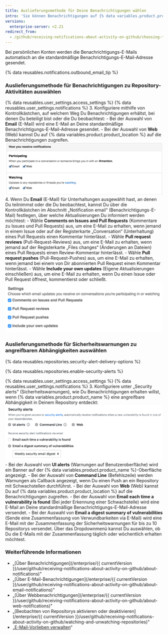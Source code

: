 ```yaml
---
title: Auslieferungsmethode für Deine Benachrichtigungen wählen
intro: 'Sie können Benachrichtigungen auf {% data variables.product.product_location %} empfangen oder über Ihren E-Mail-Client.'
versions:
  enterprise-server: <2.21
redirect_from:
  - /github/receiving-notifications-about-activity-on-github/choosing-the-delivery-method-for-your-notifications
---
```

Bei persönlichen Konten werden die Benachrichtigungs-E-Mails automatisch an die standardmäßige Benachrichtigungs-E-Mail-Adresse gesendet.

{% data reusables.notifications.outbound_email_tip %}

### Auslieferungsmethode für Benachrichtigungen zu Repository-Aktivitäten auswählen

{% data reusables.user_settings.access_settings %}
{% data reusables.user_settings.notifications %}
3. Konfiguriere mithilfe von Kontrollkästchen, auf welchem Weg Du Benachrichtigungen erhältst, bei denen Du beteiligt bist oder die Du beobachtest:
    - Bei der Auswahl von **Email** (E-Mail) wird eine E-Mail an Deine standardmäßige Benachrichtigungs-E-Mail-Adresse gesendet.
    - Bei der Auswahl von **Web** (Web) kannst Du auf {% data variables.product.product_location %} auf die Benachrichtigungen zugreifen. ![Benachrichtigungseinstellungen konfigurieren](/assets/images/help/settings/ent-notifications-settings.png)
4. Wenn Du **Email** (E-Mail) für Unterhaltungen ausgewählt hast, an denen Du teilnimmst oder die Du beobachtest, kannst Du über die Kontrollkästchen im Abschnitt „Notification email“ (Benachrichtigungs-E-Mail) festlegen, über welche Aktualisierungen Du informiert werden möchtest:
    - Wähle **Comments on Issues and Pull Requests** (Kommentare zu Issues und Pull Requests) aus, um eine E-Mail zu erhalten, wenn jemand in einem Issue oder auf der Registerkarte „Conversation“ (Unterhaltung) eines Pull Requests einen Kommentar hinterlässt.
    - Wähle **Pull request reviews** (Pull-Request-Reviews) aus, um eine E-Mail zu erhalten, wenn jemand auf der Registerkarte „Files changes“ (Änderungen an Dateien) eines Pull Requests einen Review-Kommentar hinterlässt.
    - Wähle **Pull request pushes** (Pull-Request-Pushes) aus, um eine E-Mail zu erhalten, wenn jemand bei einem von Dir abonnierten Pull Request einen Kommentar hinterlässt.
    - Wähle **Include your own updates** (Eigene Aktualisierungen einschließen) aus, um eine E-Mail zu erhalten, wenn Du einen Issue oder Pull Request öffnest, kommentierst oder schließt. ![Optionen zum Konfigurieren von E-Mail-Benachrichtigungen](/assets/images/help/settings/email_notification_settings.png)

### Auslieferungsmethode für Sicherheitswarnungen zu angreifbaren Abhängigkeiten auswählen

{% data reusables.repositories.security-alert-delivery-options %}

{% data reusables.repositories.enable-security-alerts %}

{% data reusables.user_settings.access_settings %}
{% data reusables.user_settings.notifications %}
3. Konfiguriere unter „Security alerts" (Sicherheitswarnungen), wie Du Benachrichtigungen erhalten willst, wenn {% data variables.product.product_name %} eine angreifbare Abhängigkeit in Deinem Repository entdeckt: ![Optionen zum Konfigurieren von Benachrichtigungen für Sicherheitswarnungen](/assets/images/help/settings/vulnerability-alerts-options.png)
    - Bei der Auswahl von **UI alerts** (Warnungen auf Benutzeroberfläche) wird ein Banner auf der {% data variables.product.product_name %}-Oberfläche angezeigt.
    - Bei der Auswahl von **Command Line** (Befehlszeile) werden Warnungen als Callback angezeigt, wenn Du einen Push an ein Repository mit Schwachstellen durchführst.
    - Bei der Auswahl von **Web** (Web) kannst Du auf {% data variables.product.product_location %} auf die Benachrichtigungen zugreifen.
    - Bei der Auswahl von **Email each time a vulnerability is found** (Bei jeder Erkennung einer Schwachstelle) wird eine E-Mail an Deine standardmäßige Benachrichtigungs-E-Mail-Adresse versendet.
    - Bei der Auswahl von **Email a digest summary of vulnerabilities** (Sende eine Zusammenfassung von Verwundbarkeiten via E-Mail) wird eine E-Mail mit der Zusammenfassung der Sicherheitswarnungen für bis zu 10 Repositorys versendet. Über das Dropdownmenü kannst Du auswählen, ob Du die E-Mails mit der Zusammenfassung täglich oder wöchentlich erhalten möchtest.

### Weiterführende Informationen

- „[Über Benachrichtigungen](/enterprise/{{ currentVersion }}/user/github/receiving-notifications-about-activity-on-github/about-notifications)"
- „[Über E-Mail-Benachrichtigungen](/enterprise/{{ currentVersion }}/user/github/receiving-notifications-about-activity-on-github/about-email-notifications)"
- „[Über Webbenachrichtigungen](/enterprise/{{ currentVersion }}/user/github/receiving-notifications-about-activity-on-github/about-web-notifications)"
- „[Beobachten von Repositorys aktivieren oder deaktivieren](/enterprise/{{ currentVersion }}/user/github/receiving-notifications-about-activity-on-github/watching-and-unwatching-repositories)"
- „[E-Mail-Vorlieben verwalten](/articles/managing-email-preferences)“
